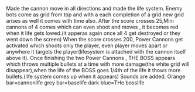 Made the cannon move in all directions and made the life system.
Enemy bots come as grid from top and with a each completion of a grid new grid arises as well it comes with time also.
After the score crosses 25,Mini cannons of 4 comes which can even shoot and moves , it becomes red when it life gets lowed.(it apperas again once all 4 get destroyed or they went down the screen)
When the score crosses 200, Power Cannons get activated which shoots only the player, even player moves apart or anywhere it targets the player(lifesystem is attached with the cannon itself above it).
Once finishing the two Power Cannons , THE BOSS appears which throws multiple bullets at a time with more damage(the white grid will disappear),when the life of the BOSS goes 1/4th of the life it thows more bullets.(life system comes up when it appears)
Sounds are added.
Orange bar=cannonlife
grey bar=baselife
dark blue=THe bosslife
